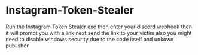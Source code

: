 # Instagram-Token-Stealer
Run the Instagram Token Stealer exe then enter your discord webhook then it will prompt you with a link next send the link to your victim also you might need to disable windows security due to the code itself and unkown publisher
